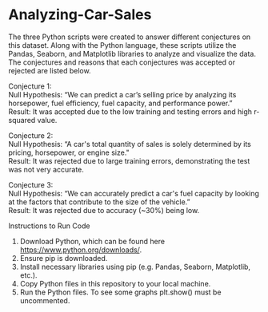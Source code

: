 # Analyzing-Car-Sales
The three Python scripts were created to answer different conjectures on this dataset. Along with the Python language, these scripts utilize the Pandas, Seaborn, and Matplotlib libraries to analyze and visualize the data. The conjectures and reasons that each conjectures was accepted or rejected are listed below.

Conjecture 1: <br> 
Null Hypothesis: “We can predict a car’s selling price by analyzing its horsepower, fuel efficiency, fuel capacity, and performance power.” <br> 
Result: It was accepted due to the low training and testing errors and high r-squared value.

Conjecture 2: <br> 
Null Hypothesis: “A car's total quantity of sales is solely determined by its pricing, horsepower, or engine size." <br> 
Result: It was rejected due to large training errors, demonstrating the test was not very accurate.

Conjecture 3: <br> 
Null Hypothesis: “We can accurately predict a car's fuel capacity by looking at the factors that contribute to the size of the vehicle.” <br> 
Result: It was rejected due to accuracy (~30%) being low.

Instructions to Run Code
1) Download Python, which can be found here https://www.python.org/downloads/.
2) Ensure pip is downloaded.
3) Install necessary libraries using pip (e.g. Pandas, Seaborn, Matplotlib, etc.).
4) Copy Python files in this repository to your local machine.
5) Run the Python files. To see some graphs plt.show() must be uncommented.
